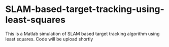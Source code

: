# SLAM-based-target-tracking-using-least-squares
This is a Matlab simulation of SLAM based target tracking algorithm using least squares. Code will be upload shortly
